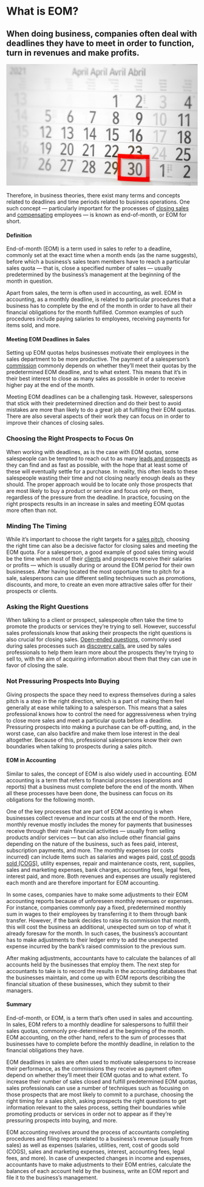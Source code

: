 # What is EOM?

## When doing business, companies often deal with deadlines they have to meet in order to function, turn in revenues and make profits. 

![end of month](./img/black-and-white-red-no-people-calendar-selection-april-today-end-of-month_t20_XNG81z.jpeg)

Therefore, in business theories, there exist many terms and concepts related to deadlines and time periods related to business operations. One such concept — particularly important for the processes of [closing sales](https://rev.team/kb/what-is-closing-a-deal) and [compensating](https://rev.team/kb/what-is-compensation) employees — is known as end-of-month, or EOM for short.

#### Definition

End-of-month (EOM) is a term used in sales to refer to a deadline, commonly set at the exact time when a month ends (as the name suggests), before which a business’s sales team members have to reach a particular sales quota — that is, close a specified number of sales — usually predetermined by the business’s management at the beginning of the month in question.

Apart from sales, the term is often used in accounting, as well. EOM in accounting, as a monthly deadline, is related to particular procedures that a business has to complete by the end of the month in order to have all their financial obligations for the month fulfilled. Common examples of such procedures include paying salaries to employees, receiving payments for items sold, and more.

#### Meeting EOM Deadlines in Sales

Setting up EOM quotas helps businesses motivate their employees in the sales department to be more productive. The payment of a salesperson’s [commission](https://rev.team/kb/what-is-commission) commonly depends on whether they’ll meet their quotas by the predetermined EOM deadline, and to what extent. This means that it’s in their best interest to close as many sales as possible in order to receive higher pay at the end of the month.

Meeting EOM deadlines can be a challenging task. However, salespersons that stick with their predetermined direction and do their best to avoid mistakes are more than likely to do a great job at fulfilling their EOM quotas. There are also several aspects of their work they can focus on in order to improve their chances of closing sales.

### Choosing the Right Prospects to Focus On

When working with deadlines, as is the case with EOM quotas, some salespeople can be tempted to reach out to as many [leads and prospects](https://www.hipb2b.com/blog/lead-prospect-whats-difference) as they can find and as fast as possible, with the hope that at least some of these will eventually settle for a purchase. In reality, this often leads to these salespeople wasting their time and not closing nearly enough deals as they should. The proper approach would be to locate only those prospects that are most likely to buy a product or service and focus only on them, regardless of the pressure from the deadline. In practice, focusing on the right prospects results in an increase in sales and meeting EOM quotas more often than not.

### Minding The Timing

While it’s important to choose the right targets for a [sales pitch](https://www.pipedrive.com/en/blog/sales-pitch), choosing the right time can also be a decisive factor for closing sales and meeting the EOM quota. For a salesperson, a good example of good sales timing would be the time when most of their [clients](https://rev.team/kb/what-is-a-client) and prospects receive their salaries or profits — which is usually during or around the EOM period for their own businesses. After having located the most opportune time to pitch for a sale, salespersons can use different selling techniques such as promotions, discounts, and more, to create an even more attractive sales offer for their prospects or clients.

### Asking the Right Questions

When talking to a client or prospect, salespeople often take the time to promote the products or services they’re trying to sell. However, successful sales professionals know that asking their prospects the right questions is also crucial for closing sales. [Open-ended questions](https://spotio.com/blog/open-ended-sales-questions/), commonly used during sales processes such as [discovery calls](https://rev.team/kb/discovery-call), are used by sales professionals to help them learn more about the prospects they’re trying to sell to, with the aim of acquiring information about them that they can use in favor of closing the sale.

### Not Pressuring Prospects Into Buying

Giving prospects the space they need to express themselves during a sales pitch is a step in the right direction, which is a part of making them feel generally at ease while talking to a salesperson. This means that a sales professional knows how to control the need for aggressiveness when trying to close more sales and meet a particular quota before a deadline. Pressuring prospects into making a purchase can be off-putting, and, in the worst case, can also backfire and make them lose interest in the deal altogether. Because of this, professional salespersons know their own boundaries when talking to prospects during a sales pitch.

#### EOM in Accounting

Similar to sales, the concept of EOM is also widely used in accounting. EOM accounting is a term that refers to financial processes (operations and reports) that a business must complete before the end of the month. When all these processes have been done, the business can focus on its obligations for the following month.

One of the key processes that are part of EOM accounting is when businesses collect revenue and incur costs at the end of the month. Here, monthly revenue mostly includes the money for payments that businesses receive through their main financial activities — usually from selling products and/or services — but can also include other financial gains depending on the nature of the business, such as fees paid, interest, subscription payments, and more. The monthly expenses (or costs incurred) can include items such as salaries and wages paid, [cost of goods sold (COGS)](https://rev.team/kb/what-is-cost-of-goods-sold-cogs), utility expenses, repair and maintenance costs, rent, supplies, sales and marketing expenses, bank charges, accounting fees, legal fees, interest paid, and more. Both revenues and expenses are usually registered each month and are therefore important for EOM accounting.

In some cases, companies have to make some adjustments to their EOM accounting reports because of unforeseen monthly revenues or expenses. For instance, companies commonly pay a fixed, predetermined monthly sum in wages to their employees by transferring it to them through bank transfer. However, if the bank decides to raise its commission that month, this will cost the business an additional, unexpected sum on top of what it already foresaw for the month. In such cases, the business’s accountant has to make adjustments to their ledger entry to add the unexpected expense incurred by the bank’s raised commission to the previous sum.

After making adjustments, accountants have to calculate the balances of all accounts held by the businesses that employ them. The next step for accountants to take is to record the results in the accounting databases that the businesses maintain, and come up with EOM reports describing the financial situation of these businesses, which they submit to their managers.

#### Summary

End-of-month, or EOM, is a term that’s often used in sales and accounting. In sales, EOM refers to a monthly deadline for salespersons to fulfill their sales quotas, commonly pre-determined at the beginning of the month. EOM accounting, on the other hand, refers to the sum of processes that businesses have to complete before the monthly deadline, in relation to the financial obligations they have.

EOM deadlines in sales are often used to motivate salespersons to increase their performance, as the commissions they receive as payment often depend on whether they’ll meet their EOM quotas and to what extent. To increase their number of sales closed and fulfill predetermined EOM quotas, sales professionals can use a number of techniques such as focusing on those prospects that are most likely to commit to a purchase, choosing the right timing for a sales pitch, asking prospects the right questions to get information relevant to the sales process, setting their boundaries while promoting products or services in order not to appear as if they’re pressuring prospects into buying, and more.

EOM accounting revolves around the process of accountants completing procedures and filing reports related to a business’s revenue (usually from sales) as well as expenses (salaries, utilities, rent, cost of goods sold (COGS), sales and marketing expenses, interest, accounting fees, legal fees, and more). In case of unexpected changes in income and expenses, accountants have to make adjustments to their EOM entries, calculate the balances of each account held by the business, write an EOM report and file it to the business’s management.